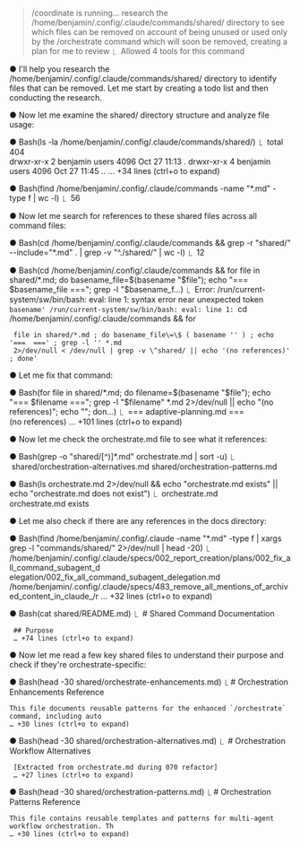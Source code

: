 > /coordinate is running… research the /home/benjamin/.config/.claude/commands/shared/ directory to 
see which files can be removed on account of being unused or used only by the /orchestrate command 
which will soon be removed, creating a plan for me to review 
  ⎿  Allowed 4 tools for this command

● I'll help you research the /home/benjamin/.config/.claude/commands/shared/ directory to identify
   files that can be removed. Let me start by creating a todo list and then conducting the
  research.

● Now let me examine the shared/ directory structure and analyze file usage:

● Bash(ls -la /home/benjamin/.config/.claude/commands/shared/)
  ⎿  total 404                                        
     drwxr-xr-x 2 benjamin users  4096 Oct 27 11:13 .
     drwxr-xr-x 4 benjamin users  4096 Oct 27 11:45 ..
     … +34 lines (ctrl+o to expand)

● Bash(find /home/benjamin/.config/.claude/commands -name "*.md" -type f | wc -l)
  ⎿  56

● Now let me search for references to these shared files across all command files:

● Bash(cd /home/benjamin/.config/.claude/commands && grep -r "shared/" --include="*.md" . | grep -v
      "^./shared/" | wc -l)
  ⎿  12

● Bash(cd /home/benjamin/.config/.claude/commands && for file in shared/*.md; do
      basename_file=$(basename "$file"); echo "=== $basename_file ==="; grep -l "$basename_f…)
  ⎿  Error: /run/current-system/sw/bin/bash: eval: line 1: syntax error near unexpected token 
     `basename'
     /run/current-system/sw/bin/bash: eval: line 1: `cd /home/benjamin/.config/.claude/commands && for
 
     file in shared/*.md ; do basename_file\=\$ ( basename '' ) ; echo '===  ===' ; grep -l '' *.md 
     2>/dev/null < /dev/null | grep -v \^shared/ || echo '(no references)' ; done'

● Let me fix that command:

● Bash(for file in shared/*.md; do filename=$(basename "$file"); echo "=== $filename ==="; grep -l
      "$filename" *.md 2>/dev/null || echo "(no references)"; echo ""; don…)
  ⎿  === adaptive-planning.md ===   
     (no references)
     … +101 lines (ctrl+o to expand)

● Now let me check the orchestrate.md file to see what it references:

● Bash(grep -o "shared/[^)]*\.md" orchestrate.md | sort -u)
  ⎿  shared/orchestration-alternatives.md
     shared/orchestration-patterns.md

● Bash(ls orchestrate.md 2>/dev/null && echo "orchestrate.md exists" || echo "orchestrate.md does not
      exist")
  ⎿  orchestrate.md       
     orchestrate.md exists

● Let me also check if there are any references in the docs directory:

● Bash(find /home/benjamin/.config/.claude -name "*.md" -type f | xargs grep -l "commands/shared/"
      2>/dev/null | head -20)
  ⎿ /home/benjamin/.config/.claude/specs/002_report_creation/plans/002_fix_all_command_subagent_d
    elegation/002_fix_all_command_subagent_delegation.md
    /home/benjamin/.config/.claude/specs/483_remove_all_mentions_of_archived_content_in_claude_/r
    … +32 lines (ctrl+o to expand)



● Bash(cat shared/README.md)
  ⎿  # Shared Command Documentation

     ## Purpose
     … +74 lines (ctrl+o to expand)

● Now let me read a few key shared files to understand their purpose and check if they're
  orchestrate-specific:

● Bash(head -30 shared/orchestrate-enhancements.md)
  ⎿ # Orchestration Enhancements Reference                                                       

    This file documents reusable patterns for the enhanced `/orchestrate` command, including auto
    … +30 lines (ctrl+o to expand)


● Bash(head -30 shared/orchestration-alternatives.md)
  ⎿  # Orchestration Workflow Alternatives              

     [Extracted from orchestrate.md during 070 refactor]
     … +27 lines (ctrl+o to expand)

● Bash(head -30 shared/orchestration-patterns.md)
  ⎿ # Orchestration Patterns Reference                                                           

    This file contains reusable templates and patterns for multi-agent workflow orchestration. Th
    … +30 lines (ctrl+o to expand)
